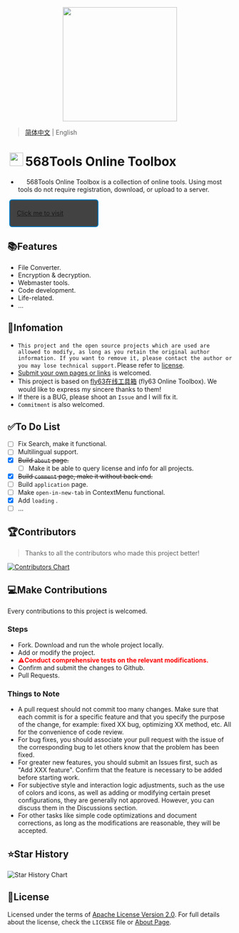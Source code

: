 <p align="center">
    <img height="256" src='https://Tools.PJ568.eu.org/img/icon.svg' />
</p>

> [简体中文](./README.md) | English

# <img height="30" style="margin: -3px 5px;" src="https://Tools.PJ568.eu.org/img/icon.svg"/>568Tools Online Toolbox

* <img height="15" src="https://Tools.PJ568.eu.org/img/icon.svg"/> 568Tools Online Toolbox is a collection of online tools. Using most tools do not require registration, download, or upload to a server.

<a style="font-size:14px;margin:10px 0.8%;border:2px solid #0277BD;border-radius:6px;background:#424242;width:200px;min-height:62px;line-height:20px;box-sizing:border-box;display:flex;align-items:center" href="https://Tools.PJ568.eu.org/"><img height="15" src="https://tools.PJ568.eu.org/img/icon.svg"/> Click me to visit</a>

## 📚Features

* File Converter.
* Encryption & decryption.
* Webmaster tools.
* Code development.
* Life-related.
* ...

## 📖Infomation

* `This project and the open source projects which are used are allowed to modify, as long as you retain the original author information. If you want to remove it, please contact the author or you may lose technical support.`Please refer to [license](https://Tools.PJ568.eu.org/about/#1).
* [Submit your own pages or links](https://Tools.PJ568.eu.org/application) is welcomed.
* This project is based on [fly63在线工具箱](https://github.com/mydearcc/tools) (fly63 Online Toolbox). We would like to express my sincere thanks to them!
* If there is a BUG, please shoot an `Issue` and I will fix it.
* `Commitment` is also welcomed.

## ✅To Do List

- [ ] Fix Search, make it functional.
- [ ] Multilingual support.
- [X] ~~Build `about` page.~~
  - [ ] Make it be able to query license and info for all projects.
- [X] ~~Build `comment` page, make it without back end.~~
- [ ] Build `application` page.
- [ ] Make `open-in-new-tab` in ContextMenu functional.
- [X] Add `loading` .
- [ ] ...

## 🏆Contributors

> Thanks to all the contributors who made this project better!

[![Contributors Chart](https://contrib.rocks/image?repo=PJ-568/568tools)](https://github.com/PJ-568/568tools/graphs/contributors)

## 💻Make Contributions

Every contributions to this project is welcomed.

### Steps

- Fork. Download and run the whole project locally.
- Add or modify the project.
- <b style="color:red">⚠️Conduct comprehensive tests on the relevant modifications.</b>
- Confirm and submit the changes to Github.
- Pull Requests.

### Things to Note

- A pull request should not commit too many changes. Make sure that each commit is for a specific feature and that you specify the purpose of the change, for example: fixed XX bug, optimizing XX method, etc. All for the convenience of code review.
- For bug fixes, you should associate your pull request with the issue of the corresponding bug to let others know that the problem has been fixed.
- For greater new features, you should submit an Issues first, such as "Add XXX feature". Confirm that the feature is necessary to be added before starting work.
- For subjective style and interaction logic adjustments, such as the use of colors and icons, as well as adding or modifying certain preset configurations, they are generally not approved. However, you can discuss them in the Discussions section.
- For other tasks like simple code optimizations and document corrections, as long as the modifications are reasonable, they will be accepted.

## ⭐Star History

![Star History Chart](https://api.star-history.com/svg?repos=PJ-568/568tools&type=Date)

## 📄License

Licensed under the terms of [Apache License Version 2.0](http://www.apache.org/licenses/LICENSE-2.0). For full details about the license, check the `LICENSE` file or [About Page](https://Tools.PJ568.eu.org/about/#1).